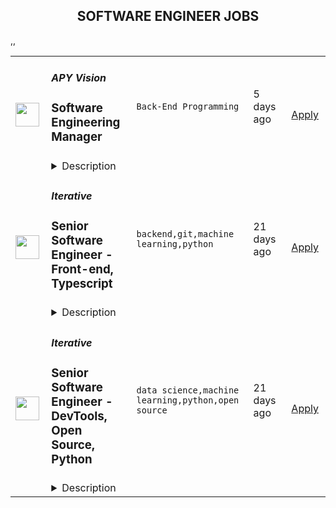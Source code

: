 <div align="center"><h2>SOFTWARE ENGINEER JOBS</h2></div><table><tr>
                <td width="100" height="100" rowspan="2">
                    <img src="https://wwr-pro.s3.amazonaws.com/logos/0081/7254/logo.gif" width="38px" height="auto">
                </td>
                <td width="300">
                    <h5>APY Vision</h5>
                    <h3> Software Engineering Manager</h3>
                </td>
                <td width="300">
                    <code>Back-End Programming</code>
                </td>
                <td width="200">
                <text>5 days ago</text>
                </td>
                <td width="100" rowspan="2">
                <a href="https://weworkremotely.com/remote-jobs/apy-vision-software-engineering-manager" align="right" target="_blank">Apply</a>
                </td>
            </tr>
            <tr>
                <td colspan="3">
                <details><summary>Description</summary>
                <img src="https://we-work-remotely.imgix.net/logos/0081/7254/logo.gif?ixlib=rails-4.0.0&w=50&h=50&dpr=2&fit=fill&auto=compress" />

<p>
  <strong>Headquarters:</strong> Singapore
    <br /><strong>URL:</strong> <a href="https://apy.vision">https://apy.vision</a>
</p>

<div>
<strong>About the role<br></strong><br>
</div><div>We’re looking for a Software Engineering Manager to join our core platform team. If you are looking for a challenge and want to shape the future of Web3, please come to talk to us.</div><div>
<br>Web3 experience is not required, as we can get you up to speed with our one-week course when you start.</div><div>Your team will focus on building a data platform that will enable other developers to build data integrations revolving around user account financial statements.</div><div>
<br><strong>What you’ll do as a Software Engineering Manager</strong>
</div><ul>
<li>You will lead and manage a team of engineers to support our data platform.</li>
<li>Support the engineers on your team through career development and continuous feedback.</li>
<li>Drive technical discovery through collaboration with your team and potential customers (protocols).</li>
<li>Implement software alongside your team members when necessary.</li>
<li>Collaborate with business leads across the company to define milestones and deliveries for new functionality to be added to existing applications.</li>
<li>Take an active part in improving and optimising the system’s core.</li>
<li>Care about agility as much as you care about scalability. We continue to launch products very quickly and are looking for a team that can pivot at a moment’s notice.</li>
<li>Work with your team under quick deadlines to design, build, and deliver innovative applications.</li>
<li>Ensure alignment with software development standards and methodologies.</li>
<li>Facilitate production issues as incident commander and be part of a cross-functional team with end-to-end responsibility for the final product.</li>
<li>You will act as the glue for building a top-notch team that will transform Web3 analytics through highly scalable technology. </li>
</ul><div><strong>What you’ll bring</strong></div><ul>
<li>7+ years of working experience with applications based on NodeJS, Ruby and/or other languages.</li>
<li>5+ years of working experience with API development.</li>
<li>Experience managing a small team of engineers (3 or more) and working with stakeholders, and contributing to product definition.</li>
<li>Strong knowledge of Typescript as well as Spark, Databricks, RabbitMQ, Redis, and SQL.</li>
<li>Experience with Docker and Kubernetes.</li>
<li>Understanding of large-scale, distributed systems and microservice architecture.</li>
</ul><div><strong>Who you’ll be working with</strong></div><ul>
<li>You will work with the management of the company, shaping the direction of the product</li>
<li>You will work closely with the Product Lead, and the Tech lead to define work and specify features defined in the roadmap</li>
<li>You will build and lead a team of engineers shipping critical features</li>
</ul>

<p><strong>To apply:</strong> <a href="https://weworkremotely.com/remote-jobs/apy-vision-software-engineering-manager">https://weworkremotely.com/remote-jobs/apy-vision-software-engineering-manager</a></p>

                </details>
                </td>
            </tr>,<tr>
                <td width="100" height="100" rowspan="2">
                    <img src="https://wwr-pro.s3.amazonaws.com/logos/0064/8613/logo.gif" width="38px" height="auto">
                </td>
                <td width="300">
                    <h5>Chainlink Labs</h5>
                    <h3> Senior Software Engineer, Economics</h3>
                </td>
                <td width="300">
                    <code>All Other Remote</code>
                </td>
                <td width="200">
                <text>5 days ago</text>
                </td>
                <td width="100" rowspan="2">
                <a href="https://weworkremotely.com/remote-jobs/chainlink-labs-senior-software-engineer-economics" align="right" target="_blank">Apply</a>
                </td>
            </tr>
            <tr>
                <td colspan="3">
                <details><summary>Description</summary>
                <img src="https://we-work-remotely.imgix.net/logos/0064/8613/logo.gif?ixlib=rails-4.0.0&w=50&h=50&dpr=2&fit=fill&auto=compress" />

<p>
  <strong>Headquarters:</strong> United States
    <br /><strong>URL:</strong> <a href="https://chainlinklabs.com/careers">https://chainlinklabs.com/careers</a>
</p>

<div>Chainlink decentralized oracle networks provide tamper-proof inputs, outputs, and computations to support advanced smart contracts on any blockchain. As the ecosystem continues to grow at an explosive pace we are building the infrastructure to further secure the reliability of our networks and incentivize good behavior </div><div><br></div><div>As a software engineer on the <strong>Economics</strong> team, you will develop highly impactful products that further secure Chainlink oracle networks to provide best in class off-chain data to the blockchain ecosystem. You will work closely with all functions at Chainlink, from engineering, operations, finance, marketing, and more to ensure the team releases easy to use and easy to manage smart contract driven products. Your core team will be composed of smart contract and software engineers and you will report to the engineering lead on the team.</div><div>
<strong><br>Your Impact<br></strong><br>
</div><ul>
<li>Owning large components of the architecture that secures Chainlink data feeds</li>
<li>Work closely with fellow engineers to build the end to end experience for your products, which range from web to data services, smart contracts and more</li>
<li>Work closely with operations to ensure smooth deployment and management</li>
<li>Partner with the research team to build products that are practical and easy to use</li>
<li>Collaborate with non-technical stakeholders to ensure you build products that delivery positive user experience and meets business constraints</li>
</ul><div>
<strong><br>Requirements<br></strong><br>
</div><ul>
<li>3+ years of professional engineering experience working in a collaborative product-driven environment</li>
<li>Deployed multiple smart contracts to Ethereum mainnet or an EVM compatible chain that secured substantial user funds</li>
<li>Deep understanding of Solidity and the EVM</li>
<li>Active participant in the blockchain ecosystem as a user</li>
<li>Experience owning multi month long projects, including communication of progress, dependencies, and risk mitigation directly with stakeholders and partners</li>
<li>Computer science fundamentals and systems design</li>
<li>Experience in Rust, TypeScript, AWS</li>
<li>Experience developing smart contracts on non-EVM blockchains</li>
<li>Experience building dApps end to end</li>
<li>Experience working with a team located across multiple time zones</li>
</ul><div><br></div><div><strong>Our Stack</strong></div><div>TypeScript, Solidity, Rust, AWS</div><div><br></div><div><br></div><div><strong>Our Principles</strong></div><div><br></div><div>At Chainlink Labs, we’re committed to the key operating principles of ownership, focus, and open dialogue. We practice complete ownership, where everyone goes the extra mile to own outcomes into success. We understand that unflinching focus is a superpower and is how we channel our activity into technological achievements for the benefit of our entire ecosystem. We embrace open dialogue and critical feedback to arrive at an accurate and truthful picture of reality that promotes both personal and organizational growth.</div><div><br></div><div><strong>About Chainlink Labs</strong></div><div><br></div><div>Chainlink is the industry standard oracle network for connecting smart contracts to the real world. With Chainlink, developers can build hybrid smart contracts that combine on-chain code with an extensive collection of secure off-chain services powered by Decentralized Oracle Networks. Managed by a global, decentralized community of hundreds of thousands of people, Chainlink is introducing a fairer model for contracts. Its network currently secures billions of dollars in value for smart contracts across the decentralized finance (DeFi), insurance, and gaming ecosystems, among others. The full vision of the Chainlink Network can be found in the <a href="https://research.chain.link/whitepaper-v2.pdf">Chainlink 2.0 whitepaper</a>. Chainlink is trusted by hundreds of organizations—from global enterprises to projects at the forefront of the blockchain economy—to deliver definitive truth via secure, reliable data.  </div><div><br></div><div>This role is location agnostic anywhere in the world, but we ask that you overlap some working hours with Eastern Standard Time (EST).</div><div><br></div><div>We are a fully distributed team and have the tools and benefits to support you in your remote work environment.</div><div><br></div><div><em>Chainlink Labs is an Equal Opportunity Employer.</em></div>

<p><strong>To apply:</strong> <a href="https://weworkremotely.com/remote-jobs/chainlink-labs-senior-software-engineer-economics">https://weworkremotely.com/remote-jobs/chainlink-labs-senior-software-engineer-economics</a></p>

                </details>
                </td>
            </tr>,<tr>
                <td width="100" height="100" rowspan="2">
                    <img src="https://remotive.com/job/1405419/logo" width="38px" height="auto">
                </td>
                <td width="300">
                    <h5>Krisp</h5>
                    <h3>Senior Software Engineer in Test</h3>
                </td>
                <td width="300">
                    <code>linux,python,video,ai</code>
                </td>
                <td width="200">
                <text>1 days ago</text>
                </td>
                <td width="100" rowspan="2">
                <a href="https://remotive.com/remote-jobs/qa/senior-software-engineer-in-test-1405419" align="right" target="_blank">Apply</a>
                </td>
            </tr>
            <tr>
                <td colspan="3">
                <details><summary>Description</summary>
                <p><br><br></p>
<div class="h3">Company Description</div>
<p>At Krisp, we are developing and launching applications that enhance the professionalism and productivity of employees and contact center agents. Krisp mutes background noise bi-directionally during calls and is the only software available in the market to do so as an application, becoming a virtual microphone and speaker within Windows, Mac OS and VDI. We are out front leading this market, with partners and customers including Chase, Concentrix, Discord, Apple and many others. Our team is defining the future of how remote employees vastly improve their voice and video communications.</p>
<p><br><br></p>
<div class="h3">Job Description</div>
<p><strong>The Role:</strong></p>
<p>The role is for individuals who are interested in working with AI/ML-based high-performance applications. We are looking for a candidate who is a self-starter, detail-oriented, and has good personal organization. The job is perfect for individuals who value miscellaneous responsibilities and challenges in their work. </p>
<p><strong>Location:</strong></p>
<p>Remote, Armenia</p>
<p>We are a remote-first company, so you can work from anywhere. However, based on the business need some roles are considered for specific locations.<br> </p>
<p><strong>What You'll Do:</strong></p>
<ul>
<li>Work in a cross-functional engineering team to deliver world-class Speaking AI products and SDKs.</li>
<li>Collaborate with PMs to validate use-cases, acceptance criteria and perform requirement testing.</li>
<li>Work with ML and Product QA teams to design and implement effective test methodologies and pipelines. </li>
<li>Perform feature tests where necessary to assess quality of results.</li>
<li>Plan, develop and maintain automated regression tests.</li>
<li>Continuously analyze regression test results and escalate failures as necessary.</li>
<li>Create release readiness reports before major releases.</li>
<li>Plan and execute cross-platform performance and stability tests on major platforms (Mac, Windows, Linux).</li>
<li>Maintain relevant documentation.</li>
<li>Cooperate with Engineering/Application Engineering teams to reproduce bugs, when necessary.</li>
<li>Train other departments on the use of custom-developed tools.</li>
</ul>
<p><br><br></p>
<div class="h3">Qualifications</div>
<p><strong>What We’re Looking For:</strong></p>
<ul>
<li>BS/MS degree in CS or related field.</li>
<li>Experience as a QA Engineer with at least for 3+ years.</li>
<li>Desktop automation testing experience is a big plus.</li>
<li>Experience in scripting languages (Python, bash/csh etc.).</li>
<li>Experience in testing applications in at least one of the following platforms: Windows, Mac or Linux.</li>
<li>Solid understanding of quality assurance techniques, testing concepts, methodologies, and tools.</li>
<li>Strong analytical skills with the ability to perform root cause analysis.</li>
<li>Good communication skills to work in a team environment.</li>
<li>Experience in the following skills will be considered as a big plus
<ul>
<li>Python libs such as pytest, numpy, scipy, etc</li>
<li>Working with audio, video or text data </li>
<li>Application performance testing</li>
</ul>
</li>
</ul>
<p><br><br></p>
<div class="h3">Additional Information</div>
<p><strong>Benefits at Krisp:</strong></p>
<ul>
<li>Stock options</li>
<li>Learning and development assistance</li>
<li>Health, dental and vision insurance</li>
<li>Paid Time Off and Sick Time Off</li>
<li>Paid Parental Leave</li>
<li>Maternity Leave Top-up</li>
<li>Gym reimbursement</li>
<li>Referral bonus program</li>
</ul>
<p><br><strong>Krisp is an Equal Opportunity Employer:</strong></p>
<p>All applicants are considered without regards to race, color, religion, national origin, age, sex, marital status, ancestry, physical or mental disability, veteran status, gender identity, or sexual orientation. We do not tolerate discrimination or harassment of any kind. All employees and contractors of Krisp treat each other with respect and empathy.</p>
<p><em>All your information will be kept confidential according to EEO guidelines.</em></p>
<img src="https://remotive.com/job/track/1405419/blank.gif?source=public_api" alt=""/>
                </details>
                </td>
            </tr>,<tr>
                <td width="100" height="100" rowspan="2">
                    <img src="https://remotive.com/job/1187421/logo" width="38px" height="auto">
                </td>
                <td width="300">
                    <h5>Iterative</h5>
                    <h3>Senior Software Engineer - Front-end, Typescript</h3>
                </td>
                <td width="300">
                    <code>backend,git,machine learning,python</code>
                </td>
                <td width="200">
                <text>21 days ago</text>
                </td>
                <td width="100" rowspan="2">
                <a href="https://remotive.com/remote-jobs/software-dev/senior-software-engineer-front-end-typescript-1187421" align="right" target="_blank">Apply</a>
                </td>
            </tr>
            <tr>
                <td colspan="3">
                <details><summary>Description</summary>
                <p>The ML tools ecosystem is what JS space was 10 years ago: there’s a clear need for better tools, frameworks, and open standards. <span class="notion-enable-hover" style="font-style: italic;">ITERATIVE</span> is already a well known company in this fast-evolving space with a big, engaged open-source community. Please consider joining our <span class="notion-enable-hover" style="font-style: italic;">remote-first team</span> if you love open-source, if you’re interested in building dev tools and simplifying the lives of many, many developers in ML.</p>
<p><span style="font-weight: 600; color: #000000; letter-spacing: 0.75px;"><br class="Apple-interchange-newline">Job Description</span></p>
<p>We’re seeking<span class="notion-enable-hover" style="font-weight: 600;"> </span><span class="notion-enable-hover">TypeScript front-end engineers to build our</span><span class="notion-enable-hover"> <a href="https://studio.iterative.ai/" rel="nofollow" style="font-weight: 600;">SaaS product</a> and a</span><span class="notion-enable-hover" style="font-weight: 600;"> VS Code UI</span> (to be open sourced soon!) for our popular machine learning tools: <a class="notion-link-token notion-enable-hover" href="http://dvc.org/" rel="nofollow" style="cursor: pointer; overflow-wrap: break-word;" target="_blank"><span class="link-annotation-unknown-block-id--1168671846" style="border-bottom-width: 0.05em; border-color: rgba(55, 53, 47, 0.4); opacity: 0.7;">DVC</span></a> (9k+ <span style="line-height: 1em; white-space: nowrap; ">⭐</span>on GitHub) and <a class="notion-link-token notion-enable-hover" href="http://cml.dev/" rel="nofollow" style="cursor: pointer; overflow-wrap: break-word;" target="_blank"><span class="link-annotation-unknown-block-id--2051758088" style="border-bottom-width: 0.05em; border-color: rgba(55, 53, 47, 0.4); opacity: 0.7;">CML</span></a> (3k+ <span style="line-height: 1em; white-space: nowrap; ">⭐</span> on GitHub).</p>
<p><span style="color: var(--remotive-chocolate);">If you have experience with dev tools like GitHub, UI plugins for Git, etc., you should have some sense what the project is like (if not, check our <a href="https://iterative.ai/" rel="nofollow">site</a>).</span></p>
<p> </p>
<p class="h3">Tech Stack</p>
<ul>
<li>TypeScript</li>
</ul>
<ul>
<li>Node</li>
</ul>
<ul>
<li>React</li>
</ul>
<ul>
<li>Python (on the backend)</li>
</ul>
<p> </p>
<p class="h3">Must have</p>
<ul>
<li>Strong TS/JS/Node experience (5+ years)</li>
</ul>
<ul>
<li>Excellent communication skills and a positive mindset 🤗</li>
</ul>
<ul>
<li>Initiative to help shape the engineering practices, products, and culture of a young startup</li>
</ul>
<p><br><br></p>
<p class="h3">Nice to have</p>
<ul>
<li>Python or open source experience - good to have</li>
</ul>
<ul>
<li>Some domain knowledge (DS/ML understanding) - an advantage</li>
</ul>
<p> </p>
<img src="https://remotive.com/job/track/1187421/blank.gif?source=public_api" alt=""/>
                </details>
                </td>
            </tr>,<tr>
                <td width="100" height="100" rowspan="2">
                    <img src="https://remotive.com/job/1187416/logo" width="38px" height="auto">
                </td>
                <td width="300">
                    <h5>Iterative</h5>
                    <h3>Senior Software Engineer  - DevTools, Open Source, Python</h3>
                </td>
                <td width="300">
                    <code>data science,machine learning,python,open source</code>
                </td>
                <td width="200">
                <text>21 days ago</text>
                </td>
                <td width="100" rowspan="2">
                <a href="https://remotive.com/remote-jobs/software-dev/senior-software-engineer-devtools-open-source-python-1187416" align="right" target="_blank">Apply</a>
                </td>
            </tr>
            <tr>
                <td colspan="3">
                <details><summary>Description</summary>
                <p><strong>Job Description</strong></p>
<p>Strong Python knowledge and excellent coding culture (standards, unit test, etc) are required. Alternatively, strong skill in other languages along with some knowledge of Python is also acceptable.</p>
<p><br><br></p>
<div class="h3">Responsibilities</div>
<ul>
<li>Discuss and research issues, features, new products.</li>
</ul>
<ul>
<li>Write code (see some <a class="postings-link" href="https://github.com/iterative/dvc/pulls?q=is%3Apr+is%3Aclosed" rel="nofollow"><strong>PR examples</strong></a>).</li>
</ul>
<ul>
<li>Write docs if needed for your code (see this <a class="postings-link" href="https://github.com/iterative/dvc.org" rel="nofollow"><strong>repo</strong></a>).</li>
</ul>
<ul>
<li>Being actively involved with the community - talk to users on Github, Discord, forum.</li>
</ul>
<p><br><br></p>
<div class="h3">Must have</div>
<ul>
<li>Motivation and interest</li>
</ul>
<ul>
<li>Remote work self-discipline</li>
</ul>
<ul>
<li>Excellent communication skills - clear, constructive, and respectful dialog with other team members, community.</li>
</ul>
<ul>
<li>Can focus and deliver a task w/o constantly switching to other stuff - respect team's planning, deadlines, etc</li>
</ul>
<p><br><br></p>
<div class="h3">Great to have</div>
<ul>
<li>Experience working remotely</li>
</ul>
<ul>
<li>Open source contributions or experience of maintaining, developing an open source project</li>
</ul>
<ul>
<li>System programming experience - kernel, databases, etc.</li>
</ul>
<ul>
<li>Machine learning or data science experience</li>
</ul>
<img src="https://remotive.com/job/track/1187416/blank.gif?source=public_api" alt=""/>
                </details>
                </td>
            </tr></table>